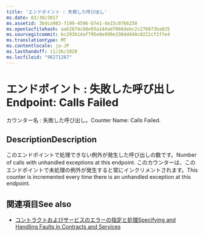 ```yaml
---
title: 'エンドポイント : 失敗した呼び出し'
ms.date: 03/30/2017
ms.assetid: 3bdca983-7199-4596-b7e1-de15c0766250
ms.openlocfilehash: aab2874cb0e93a144ad7066debc2c276873ba025
ms.sourcegitcommit: bc293b14af795e0e999e3304dd40c0222cf2ffe4
ms.translationtype: MT
ms.contentlocale: ja-JP
ms.lasthandoff: 11/26/2020
ms.locfileid: "96271267"
---
```

# <a name="endpoint-calls-failed"></a><span data-ttu-id="8cbb7-102">エンドポイント : 失敗した呼び出し</span><span class="sxs-lookup"><span data-stu-id="8cbb7-102">Endpoint: Calls Failed</span></span>

<span data-ttu-id="8cbb7-103">カウンター名 : 失敗した呼び出し。</span><span class="sxs-lookup"><span data-stu-id="8cbb7-103">Counter Name: Calls Failed.</span></span>  
  
## <a name="description"></a><span data-ttu-id="8cbb7-104">Description</span><span class="sxs-lookup"><span data-stu-id="8cbb7-104">Description</span></span>  

 <span data-ttu-id="8cbb7-105">このエンドポイントで処理できない例外が発生した呼び出しの数です。</span><span class="sxs-lookup"><span data-stu-id="8cbb7-105">Number of calls with unhandled exceptions at this endpoint.</span></span> <span data-ttu-id="8cbb7-106">このカウンターは、このエンドポイントで未処理の例外が発生すると常にインクリメントされます。</span><span class="sxs-lookup"><span data-stu-id="8cbb7-106">This counter is incremented every time there is an unhandled exception at this endpoint.</span></span>  
  
## <a name="see-also"></a><span data-ttu-id="8cbb7-107">関連項目</span><span class="sxs-lookup"><span data-stu-id="8cbb7-107">See also</span></span>

- [<span data-ttu-id="8cbb7-108">コントラクトおよびサービスのエラーの指定と処理</span><span class="sxs-lookup"><span data-stu-id="8cbb7-108">Specifying and Handling Faults in Contracts and Services</span></span>](../../specifying-and-handling-faults-in-contracts-and-services.md)
